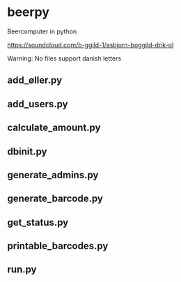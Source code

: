 # beerpy
Beercomputer in python

https://soundcloud.com/b-ggild-1/asbjorn-boggild-drik-ol

Warning: No files support danish letters

## add_øller.py

## add_users.py

## calculate_amount.py

## dbinit.py

## generate_admins.py

## generate_barcode.py

## get_status.py

## printable_barcodes.py

## run.py
